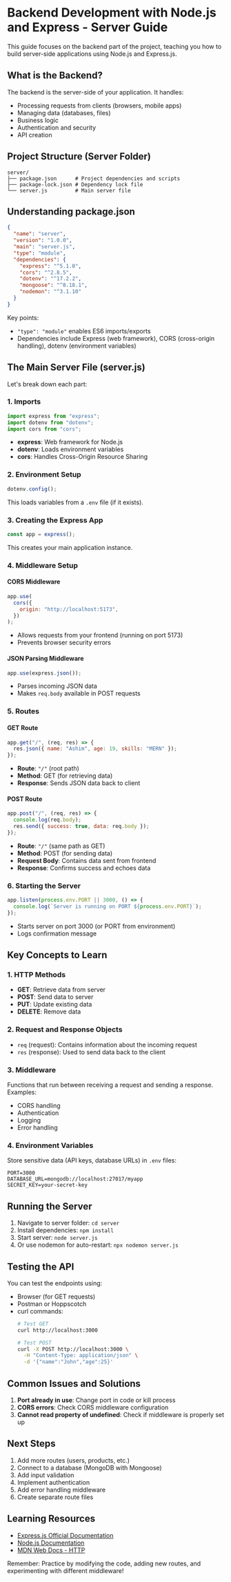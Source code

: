 # Backend Development with Node.js and Express - Server Guide

This guide focuses on the backend part of the project, teaching you how to build server-side applications using Node.js and Express.js.

## What is the Backend?

The backend is the server-side of your application. It handles:
- Processing requests from clients (browsers, mobile apps)
- Managing data (databases, files)
- Business logic
- Authentication and security
- API creation

## Project Structure (Server Folder)

```
server/
├── package.json      # Project dependencies and scripts
├── package-lock.json # Dependency lock file
└── server.js         # Main server file
```

## Understanding package.json

```json
{
  "name": "server",
  "version": "1.0.0",
  "main": "server.js",
  "type": "module",
  "dependencies": {
    "express": "^5.1.0",
    "cors": "^2.8.5",
    "dotenv": "^17.2.2",
    "mongoose": "^8.18.1",
    "nodemon": "^3.1.10"
  }
}
```

Key points:
- `"type": "module"` enables ES6 imports/exports
- Dependencies include Express (web framework), CORS (cross-origin handling), dotenv (environment variables)

## The Main Server File (server.js)

Let's break down each part:

### 1. Imports
```javascript
import express from "express";
import dotenv from "dotenv";
import cors from "cors";
```

- **express**: Web framework for Node.js
- **dotenv**: Loads environment variables
- **cors**: Handles Cross-Origin Resource Sharing

### 2. Environment Setup
```javascript
dotenv.config();
```

This loads variables from a `.env` file (if it exists).

### 3. Creating the Express App
```javascript
const app = express();
```

This creates your main application instance.

### 4. Middleware Setup

#### CORS Middleware
```javascript
app.use(
  cors({
    origin: "http://localhost:5173",
  })
);
```

- Allows requests from your frontend (running on port 5173)
- Prevents browser security errors

#### JSON Parsing Middleware
```javascript
app.use(express.json());
```

- Parses incoming JSON data
- Makes `req.body` available in POST requests

### 5. Routes

#### GET Route
```javascript
app.get("/", (req, res) => {
  res.json({ name: "Ashim", age: 19, skills: "MERN" });
});
```

- **Route**: `"/"` (root path)
- **Method**: GET (for retrieving data)
- **Response**: Sends JSON data back to client

#### POST Route
```javascript
app.post("/", (req, res) => {
  console.log(req.body);
  res.send({ success: true, data: req.body });
});
```

- **Route**: `"/"` (same path as GET)
- **Method**: POST (for sending data)
- **Request Body**: Contains data sent from frontend
- **Response**: Confirms success and echoes data

### 6. Starting the Server
```javascript
app.listen(process.env.PORT || 3000, () => {
  console.log(`Server is running on PORT ${process.env.PORT}`);
});
```

- Starts server on port 3000 (or PORT from environment)
- Logs confirmation message

## Key Concepts to Learn

### 1. HTTP Methods
- **GET**: Retrieve data from server
- **POST**: Send data to server
- **PUT**: Update existing data
- **DELETE**: Remove data

### 2. Request and Response Objects
- `req` (request): Contains information about the incoming request
- `res` (response): Used to send data back to the client

### 3. Middleware
Functions that run between receiving a request and sending a response. Examples:
- CORS handling
- Authentication
- Logging
- Error handling

### 4. Environment Variables
Store sensitive data (API keys, database URLs) in `.env` files:
```
PORT=3000
DATABASE_URL=mongodb://localhost:27017/myapp
SECRET_KEY=your-secret-key
```

## Running the Server

1. Navigate to server folder: `cd server`
2. Install dependencies: `npm install`
3. Start server: `node server.js`
4. Or use nodemon for auto-restart: `npx nodemon server.js`

## Testing the API

You can test the endpoints using:
- Browser (for GET requests)
- Postman or Hoppscotch
- curl commands:
  ```bash
  # Test GET
  curl http://localhost:3000

  # Test POST
  curl -X POST http://localhost:3000 \
    -H "Content-Type: application/json" \
    -d '{"name":"John","age":25}'
  ```

## Common Issues and Solutions

1. **Port already in use**: Change port in code or kill process
2. **CORS errors**: Check CORS middleware configuration
3. **Cannot read property of undefined**: Check if middleware is properly set up

## Next Steps

1. Add more routes (users, products, etc.)
2. Connect to a database (MongoDB with Mongoose)
3. Add input validation
4. Implement authentication
5. Add error handling middleware
6. Create separate route files

## Learning Resources

- [Express.js Official Documentation](https://expressjs.com/)
- [Node.js Documentation](https://nodejs.org/en/docs/)
- [MDN Web Docs - HTTP](https://developer.mozilla.org/en-US/docs/Web/HTTP)

Remember: Practice by modifying the code, adding new routes, and experimenting with different middleware!
